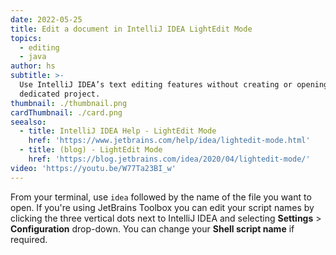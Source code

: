 ```yaml
---
date: 2022-05-25
title: Edit a document in IntelliJ IDEA LightEdit Mode
topics:
  - editing
  - java
author: hs
subtitle: >-
  Use IntelliJ IDEA’s text editing features without creating or opening a
  dedicated project.
thumbnail: ./thumbnail.png
cardThumbnail: ./card.png
seealso:
  - title: IntelliJ IDEA Help - LightEdit Mode
    href: 'https://www.jetbrains.com/help/idea/lightedit-mode.html'
  - title: (blog) - LightEdit Mode
    href: 'https://blog.jetbrains.com/idea/2020/04/lightedit-mode/'
video: 'https://youtu.be/W77Ta23BI_w'
---
```

From your terminal, use `idea` followed by the name of the file you want to open. If you're using JetBrains Toolbox you can edit your script names by clicking the three vertical dots next to IntelliJ IDEA and selecting **Settings** > **Configuration** drop-down. You can change your **Shell script name** if required.

